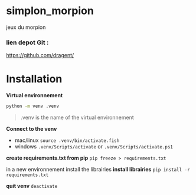# simplon_morpion
jeux du morpion 


### lien depot Git : 
https://github.com/dragent/

# Installation 

**Virtual environnement**
```bash
python -m venv .venv
```
> .venv is the name of the virtual environnement 

**Connect to the venv** 

- mac/linux
`source .venv/bin/activate.fish`
- windows
`.venv/Scripts/activate` or `.venv/Scripts/activate.ps1` 

**create requirements.txt from pip**
`pip freeze > requirements.txt`

in a new environnement install the librairies
**install librairies**
`pip install -r requirements.txt`

**quit venv**
`deactivate` 
